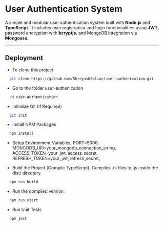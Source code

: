 # User Authentication System

A simple and modular user authentication system built with **Node.js** and **TypeScript**. It includes user registration and login functionalities using **JWT**, password encryption with **bcryptjs**, and MongoDB integration via **Mongoose**.

---

## Deployment

- To clone this project

```bash
  git clone https://github.com/ShreyashSalian/user-authenication.git
```

- Go to the folder user-authenication

```bash
  cd user-authentication
```

- Initialize Git (If Required)

```bash
  git init
```

- Install NPM Packages

```bash
  npm install
```

- Setup Environment Variables,
  PORT=5000,
  MONGODB_URI=your_mongodb_connection_string,
  ACCESS_TOKEN=your_jwt_access_secret,
  REFRESH_TOKEN=your_jwt_refresh_secret,

- Build the Project (Compile TypeScript). Compiles .ts files to .js inside the dist/ directory.

```bash
  npm run build
```

- Run the compiled version:

```bash
  npm run start
```

- Run Unit Tests

```bash
  npm jest
```
